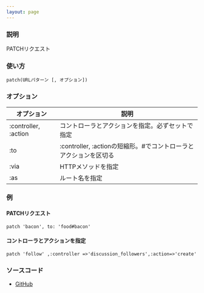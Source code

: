 ```yaml
---
layout: page
---
```

### 説明
PATCHリクエスト

### 使い方
    patch(URLパターン [, オプション])

### オプション

オプション             | 説明
-------------------- | -----------------------------------------------
:controller, :action | コントローラとアクションを指定。必ずセットで指定
:to                  | :controller, :actionの短縮形。\#でコントローラとアクションを区切る
:via                 | HTTPメソッドを指定
:as                  | ルート名を指定

### 例
#### PATCHリクエスト
    patch 'bacon', to: 'food#bacon'

#### コントローラとアクションを指定
    patch 'follow' ,:controller =>'discussion_followers',:action=>'create'

### ソースコード
* [GitHub](https://github.com/rails/rails/blob/f33d52c95217212cbacc8d5e44b5a8e3cdc6f5b3/actionpack/lib/action_dispatch/routing/mapper.rb#L727)